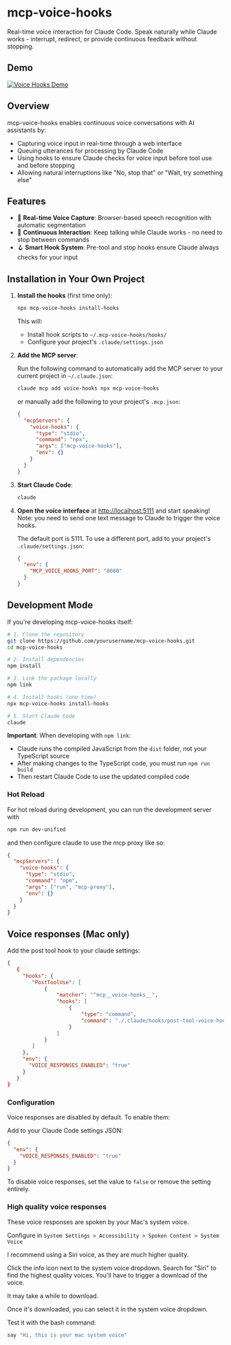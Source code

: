 # mcp-voice-hooks

Real-time voice interaction for Claude Code. Speak naturally while Claude works - interrupt, redirect, or provide continuous feedback without stopping.

## Demo

[![Voice Hooks Demo](https://img.youtube.com/vi/KpkxvJ65gbM/0.jpg)](https://youtu.be/KpkxvJ65gbM)

## Overview

mcp-voice-hooks enables continuous voice conversations with AI assistants by:

- Capturing voice input in real-time through a web interface
- Queuing utterances for processing by Claude Code
- Using hooks to ensure Claude checks for voice input before tool use and before stopping
- Allowing natural interruptions like "No, stop that" or "Wait, try something else"

## Features

- 🎤 **Real-time Voice Capture**: Browser-based speech recognition with automatic segmentation
- 🔄 **Continuous Interaction**: Keep talking while Claude works - no need to stop between commands
- 🪝 **Smart Hook System**: Pre-tool and stop hooks ensure Claude always checks for your input

## Installation in Your Own Project

1. **Install the hooks** (first time only):

   ```bash
   npx mcp-voice-hooks install-hooks
   ```

   This will:
   - Install hook scripts to `~/.mcp-voice-hooks/hooks/`
   - Configure your project's `.claude/settings.json`

2. **Add the MCP server**:

   Run the following command to automatically add the MCP server to your current project in `~/.claude.json`:

    ```bash
    claude mcp add voice-hooks npx mcp-voice-hooks
    ```

   or manually add the following to your project's `.mcp.json`:

   ```json
   {
     "mcpServers": {
       "voice-hooks": {
         "type": "stdio",
         "command": "npx",
         "args": ["mcp-voice-hooks"],
         "env": {}
       }
     }
   }
   ```

3. **Start Claude Code**:

   ```bash
   claude
   ```

4. **Open the voice interface** at <http://localhost:5111> and start speaking! Note: you need to send one text message to Claude to trigger the voice hooks.

   The default port is 5111. To use a different port, add to your project's `.claude/settings.json`:

   ```json
   {
     "env": {
       "MCP_VOICE_HOOKS_PORT": "8080"
     }
   }
   ```

## Development Mode

If you're developing mcp-voice-hooks itself:

```bash
# 1. Clone the repository
git clone https://github.com/yourusername/mcp-voice-hooks.git
cd mcp-voice-hooks

# 2. Install dependencies
npm install

# 3. Link the package locally
npm link

# 4. Install hooks (one time)
npx mcp-voice-hooks install-hooks

# 5. Start Claude Code
claude
```

**Important**: When developing with `npm link`:
- Claude runs the compiled JavaScript from the `dist` folder, not your TypeScript source
- After making changes to the TypeScript code, you must run `npm run build` 
- Then restart Claude Code to use the updated compiled code

### Hot Reload

For hot reload during development, you can run the development server with

```bash
npm run dev-unified
```

and then configure claude to use the mcp proxy like so:

```json
{
  "mcpServers": {
    "voice-hooks": {
      "type": "stdio",
      "command": "npm",
      "args": ["run", "mcp-proxy"],
      "env": {}
    }
  }
}
```

## Voice responses (Mac only)

Add the post tool hook to your claude settings:

```json
{
   {
     "hooks": {
        "PostToolUse": [
            {
                "matcher": "^mcp__voice-hooks__",
                "hooks": [
                    {
                        "type": "command",
                        "command": "./.claude/hooks/post-tool-voice-hook.sh"
                    }
                ]
            }
        ]
     },
     "env": {
       "VOICE_RESPONSES_ENABLED": "true"
     }
   }
}
```

### Configuration

Voice responses are disabled by default. To enable them:

Add to your Claude Code settings JSON:

```json
{
  "env": {
    "VOICE_RESPONSES_ENABLED": "true"
  }
}
```

To disable voice responses, set the value to `false` or remove the setting entirely.

### High quality voice responses

These voice responses are spoken by your Mac's system voice.

Configure in `System Settings > Accessibility > Spoken Content > System Voice`

I recommend using a Siri voice, as they are much higher quality.

Click the info icon next to the system voice dropdown. Search for "Siri" to find the highest quality voices. You'll have to trigger a download of the voice.

It may take a while to download.

Once it's downloaded, you can select it in the system voice dropdown.

Test it with the bash command:

```bash
say "Hi, this is your mac system voice"
```
